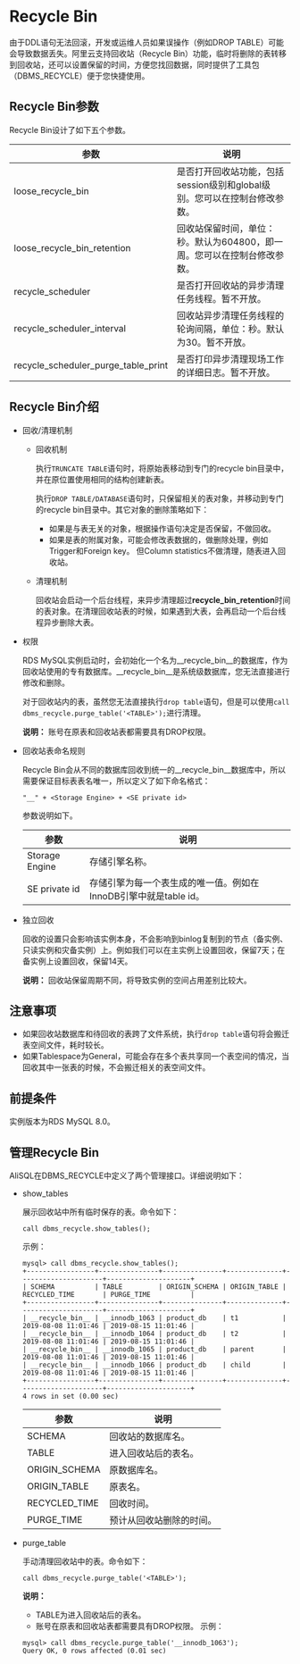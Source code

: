 # Recycle Bin

由于DDL语句无法回滚，开发或运维人员如果误操作（例如DROP TABLE）可能会导致数据丢失。阿里云支持回收站（Recycle Bin）功能，临时将删除的表转移到回收站，还可以设置保留的时间，方便您找回数据，同时提供了工具包（DBMS\_RECYCLE）便于您快捷使用。

## Recycle Bin参数

Recycle Bin设计了如下五个参数。

|参数|说明|
|--|--|
|loose\_recycle\_bin|是否打开回收站功能，包括session级别和global级别。您可以在控制台修改参数。|
|loose\_recycle\_bin\_retention|回收站保留时间，单位：秒。默认为604800，即一周。您可以在控制台修改参数。|
|recycle\_scheduler|是否打开回收站的异步清理任务线程。暂不开放。|
|recycle\_scheduler\_interval|回收站异步清理任务线程的轮询间隔，单位：秒。默认为30。暂不开放。|
|recycle\_scheduler\_purge\_table\_print|是否打印异步清理现场工作的详细日志。暂不开放。|

## Recycle Bin介绍

-   回收/清理机制
    -   回收机制

        执行`TRUNCATE TABLE`语句时，将原始表移动到专门的recycle bin目录中，并在原位置使用相同的结构创建新表。

        执行`DROP TABLE/DATABASE`语句时，只保留相关的表对象，并移动到专门的recycle bin目录中。其它对象的删除策略如下：

        -   如果是与表无关的对象，根据操作语句决定是否保留，不做回收。
        -   如果是表的附属对象，可能会修改表数据的，做删除处理，例如Trigger和Foreign key。 但Column statistics不做清理，随表进入回收站。
    -   清理机制

        回收站会启动一个后台线程，来异步清理超过**recycle\_bin\_retention**时间的表对象。在清理回收站表的时候，如果遇到大表，会再启动一个后台线程异步删除大表。

-   权限

    RDS MySQL实例启动时，会初始化一个名为\_\_recycle\_bin\_\_的数据库，作为回收站使用的专有数据库。\_\_recycle\_bin\_\_是系统级数据库，您无法直接进行修改和删除。

    对于回收站内的表，虽然您无法直接执行`drop table`语句，但是可以使用`call dbms_recycle.purge_table('<TABLE>');`进行清理。

    **说明：** 账号在原表和回收站表都需要具有DROP权限。

-   回收站表命名规则

    Recycle Bin会从不同的数据库回收到统一的\_\_recycle\_bin\_\_数据库中，所以需要保证目标表表名唯一，所以定义了如下命名格式：

    ```
    "__" + <Storage Engine> + <SE private id>
    ```

    参数说明如下。

    |参数|说明|
    |--|--|
    |Storage Engine|存储引擎名称。|
    |SE private id|存储引擎为每一个表生成的唯一值。例如在InnoDB引擎中就是table id。|

-   独立回收

    回收的设置只会影响该实例本身，不会影响到binlog复制到的节点（备实例、只读实例和灾备实例）上。例如我们可以在主实例上设置回收，保留7天；在备实例上设置回收，保留14天。

    **说明：** 回收站保留周期不同，将导致实例的空间占用差别比较大。


## 注意事项

-   如果回收站数据库和待回收的表跨了文件系统，执行`drop table`语句将会搬迁表空间文件，耗时较长。
-   如果Tablespace为General，可能会存在多个表共享同一个表空间的情况，当回收其中一张表的时候，不会搬迁相关的表空间文件。

## 前提条件

实例版本为RDS MySQL 8.0。

## 管理Recycle Bin

AliSQL在DBMS\_RECYCLE中定义了两个管理接口。详细说明如下：

-   show\_tables

    展示回收站中所有临时保存的表。命令如下：

    ```
    call dbms_recycle.show_tables();
    ```

    示例：

    ```
    mysql> call dbms_recycle.show_tables();
    +-----------------+---------------+---------------+--------------+---------------------+---------------------+
    | SCHEMA          | TABLE         | ORIGIN_SCHEMA | ORIGIN_TABLE | RECYCLED_TIME       | PURGE_TIME          |
    +-----------------+---------------+---------------+--------------+---------------------+---------------------+
    | __recycle_bin__ | __innodb_1063 | product_db    | t1           | 2019-08-08 11:01:46 | 2019-08-15 11:01:46 |
    | __recycle_bin__ | __innodb_1064 | product_db    | t2           | 2019-08-08 11:01:46 | 2019-08-15 11:01:46 |
    | __recycle_bin__ | __innodb_1065 | product_db    | parent       | 2019-08-08 11:01:46 | 2019-08-15 11:01:46 |
    | __recycle_bin__ | __innodb_1066 | product_db    | child        | 2019-08-08 11:01:46 | 2019-08-15 11:01:46 |
    +-----------------+---------------+---------------+--------------+---------------------+---------------------+
    4 rows in set (0.00 sec)
    ```

    |参数|说明|
    |--|--|
    |SCHEMA|回收站的数据库名。|
    |TABLE|进入回收站后的表名。|
    |ORIGIN\_SCHEMA|原数据库名。|
    |ORIGIN\_TABLE|原表名。|
    |RECYCLED\_TIME|回收时间。|
    |PURGE\_TIME|预计从回收站删除的时间。|

-   purge\_table

    手动清理回收站中的表。命令如下：

    ```
    call dbms_recycle.purge_table('<TABLE>');
    ```

    **说明：**

    -   TABLE为进入回收站后的表名。
    -   账号在原表和回收站表都需要具有DROP权限。
    示例：

    ```
    mysql> call dbms_recycle.purge_table('__innodb_1063');
    Query OK, 0 rows affected (0.01 sec)
    ```


